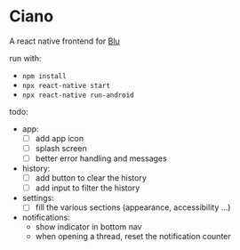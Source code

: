 # Ciano

A react native frontend for [Blu](https://github.com/diegostafa/blu)

run with:

- `npm install`
- `npx react-native start`
- `npx react-native run-android`

todo:

- app:
  - [ ] add app icon
  - [ ] splash screen
  - [ ] better error handling and messages
- history:
  - [ ] add button to clear the history
  - [ ] add input to filter the history
- settings:
  - [ ] fill the various sections (appearance, accessibility ...)
- notifications:
  - show indicator in bottom nav
  - when opening a thread, reset the notification counter
